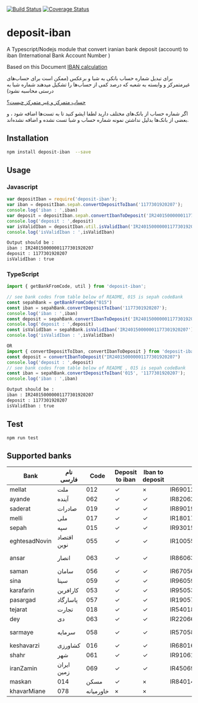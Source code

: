 [![Build Status](https://travis-ci.org/mohammadranjbar/deposit-iban.svg?branch=master)](https://travis-ci.org/mohammadranjbar/deposit-iban)
[![Coverage Status](https://coveralls.io/repos/github/mohammadranjbar/deposit-iban/badge.svg?branch=master)](https://coveralls.io/github/mohammadranjbar/deposit-iban?branch=master)

# deposit-iban


A Typescript/Nodejs module that convert iranian  bank deposit (account)
to iban (International Bank Account Number )

Based on this Document
[IBAN calculation](./calculate_iban.pdf)

برای تبدیل شماره حساب بانکی  به شبا و برعکس
(ممکن است برای حساب‌های غیرمتمرکز و وابسته به شعبه که درصد کمی از حساب‌ها را تشکیل میدهند شماره شبا به درستی محاسبه نشود)

[حساب متمرکز و غیر متمرکز چیست؟](http://account20.blogfa.com/post/12)

اگر شماره حساب از بانک‌های مختلف دارید لطفا ایشو کنید تا به تست‌ها اضافه شود ، و بعضی از بانک‌ها بدلیل نداشتن نمونه شماره حساب و شبا تست نشده و اضافه نشده‌اند.
## Installation 
```sh
npm install deposit-iban  --save

```
## Usage
### Javascript
```javascript
var depositIban = require('deposit-iban');
var iban = depositIban.sepah.convertDepositToIban('1177301920207');
console.log('iban : ',iban)
var deposit = depositIban.sepah.convertIbanToDeposit('IR240150000001177301920207')
console.log('deposit : ',deposit)
var isValidIban = depositIban.util.isValidIban('IR240150000001177301920207')
console.log('isValidIban : ',isValidIban)

```
```sh
Output should be : 
iban : IR240150000001177301920207
deposit : 1177301920207
isValidIban : true
```
### TypeScript
```typescript
import { getBankFromCode, util } from 'deposit-iban';

// see bank codes from table below of README, 015 is sepah codeBank
const sepahBank = getBankFromCode("015")
const iban = sepahBank.convertDepositToIban('1177301920207');
console.log('iban : ',iban)
const deposit = sepahBank.convertIbanToDeposit('IR240150000001177301920207')
console.log('deposit : ',deposit)
const isValidIban = sepahBank.isValidIban('IR240150000001177301920207')
console.log('isValidIban : ',isValidIban)

OR
import { convertDepositToIban, convertIbanToDeposit } from 'deposit-iban';
const deposit = convertIbanToDeposit("IR240150000001177301920207")
console.log('deposit : ',deposit)
// see bank codes from table below of README , 015 is sepah codeBank
const iban = sepahBank.convertDepositToIban('015', '1177301920207');
console.log('iban : ',iban)

```
```sh
Output should be : 
iban : IR240150000001177301920207
deposit : 1177301920207
isValidIban : true
```

## Test 
`
npm run test
`

## Supported banks

| Bank          | نام فارسی   | Code | Deposit to iban | Iban to deposit | Iban example               | Deposit example     |
|---------------|-------------|------|-----------------|-----------------|----------------------------|---------------------|
| mellat        | ملت         | 012  | ✓               | ×               | IR690120010000004168450796 | 4168450796          |
| ayande        | آینده       | 062  | ✓               | ✓               | IR820620000000202102329006 | 202102329006        |
| saderat       | صادرات      | 019  | ✓               | ✓               | IR890190000000104440444000 | 104440444000        |
| melli         | ملی         | 017  | ✓               | ✓               | IR180170000000205511280008 | 205511280008        |
| sepah         | سپه         | 015  | ✓               | ✓               | IR930150000001351800087201 | 1351800087201       |
| eghtesadNovin | اقتصاد نوین | 055  | ✓               | ✓               | IR100550340180004068261003 | 3401-800-4068261-3  |
| ansar         | انصار       | 063  | ✓               | ✓               | IR860630381970111410043001 | 3819-701-11410043-1 |
| saman         | سامان       | 056  | ✓               | ✓               | IR670560083204000825920001 | 832-40-825920-1     |
| sina          | سینا        | 059  | ✓               | ✓               | IR960590011581302697105001 | 115-813-2697105-1   |
| karafarin     | کارافرین    | 053  | ✓               | ✓               | IR950530000002400402064606 | 2400402064606       |
| pasargad      | پاسارگاد    | 057  | ✓               | ✓               | IR190570390511514007660001 | 3905.115.14007660.1      |
| tejarat       | تجارت       | 018  | ✓               | ✓               | IR540180000000000166620481 | 166620481           |
| dey           | دی          | 063  | ✓               | ✓               | IR220660000000100003532002 | 100003532002        |
| sarmaye       | سرمایه      | 058  | ✓               | ✓               | IR570580102780001046216001 | 1027-800-1046216-1  |
| keshavarzi       | کشاورزی      | 016  | ✓               | ✓               | IR680160000000000845567398 | 845567398  |
| shahr       | شهر      | 061  | ✓               | ✓               | IR910610000000700809045878 | 700809045878  |
| iranZamin       | ایران زمین      | 069  | ✓               | ✓               | IR450690050071000122559001 | 500-710-122559-1  |
| maskan       | 014 | مسکن   | ✓               | ×               | IR840140040000014003224822 | 14003224822  |
| khavarMiane       | 078 | خاورمیانه   | ×               | ×               |  |   |
